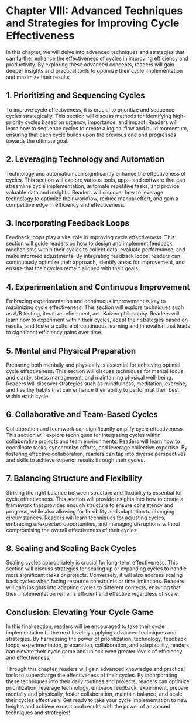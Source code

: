 Chapter VIII: Advanced Techniques and Strategies for Improving Cycle Effectiveness
==================================================================================

In this chapter, we will delve into advanced techniques and strategies that can further enhance the effectiveness of cycles in improving efficiency and productivity. By exploring these advanced concepts, readers will gain deeper insights and practical tools to optimize their cycle implementation and maximize their results.

**1. Prioritizing and Sequencing Cycles**
-----------------------------------------

To improve cycle effectiveness, it is crucial to prioritize and sequence cycles strategically. This section will discuss methods for identifying high-priority cycles based on urgency, importance, and impact. Readers will learn how to sequence cycles to create a logical flow and build momentum, ensuring that each cycle builds upon the previous one and progresses towards the ultimate goal.

**2. Leveraging Technology and Automation**
-------------------------------------------

Technology and automation can significantly enhance the effectiveness of cycles. This section will explore various tools, apps, and software that can streamline cycle implementation, automate repetitive tasks, and provide valuable data and insights. Readers will discover how to leverage technology to optimize their workflow, reduce manual effort, and gain a competitive edge in efficiency and effectiveness.

**3. Incorporating Feedback Loops**
-----------------------------------

Feedback loops play a vital role in improving cycle effectiveness. This section will guide readers on how to design and implement feedback mechanisms within their cycles to collect data, evaluate performance, and make informed adjustments. By integrating feedback loops, readers can continuously optimize their approach, identify areas for improvement, and ensure that their cycles remain aligned with their goals.

**4. Experimentation and Continuous Improvement**
-------------------------------------------------

Embracing experimentation and continuous improvement is key to maximizing cycle effectiveness. This section will explore techniques such as A/B testing, iterative refinement, and Kaizen philosophy. Readers will learn how to experiment within their cycles, adapt their strategies based on results, and foster a culture of continuous learning and innovation that leads to significant efficiency gains over time.

**5. Mental and Physical Preparation**
--------------------------------------

Preparing both mentally and physically is essential for achieving optimal cycle effectiveness. This section will discuss techniques for mental focus and clarity, stress management, and maintaining physical well-being. Readers will discover strategies such as mindfulness, meditation, exercise, and healthy habits that can enhance their ability to perform at their best within each cycle.

**6. Collaborative and Team-Based Cycles**
------------------------------------------

Collaboration and teamwork can significantly amplify cycle effectiveness. This section will explore techniques for integrating cycles within collaborative projects and team environments. Readers will learn how to coordinate tasks, synchronize efforts, and leverage collective expertise. By fostering effective collaboration, readers can tap into diverse perspectives and skills to achieve superior results through their cycles.

**7. Balancing Structure and Flexibility**
------------------------------------------

Striking the right balance between structure and flexibility is essential for cycle effectiveness. This section will provide insights into how to create a framework that provides enough structure to ensure consistency and progress, while also allowing for flexibility and adaptation to changing circumstances. Readers will learn techniques for adjusting cycles, embracing unexpected opportunities, and managing disruptions without compromising the overall effectiveness of their cycles.

**8. Scaling and Scaling Back Cycles**
--------------------------------------

Scaling cycles appropriately is crucial for long-term effectiveness. This section will discuss strategies for scaling up or expanding cycles to handle more significant tasks or projects. Conversely, it will also address scaling back cycles when facing resource constraints or time limitations. Readers will gain insights into adapting cycles to different contexts, ensuring that their implementation remains efficient and effective regardless of scale.

**Conclusion: Elevating Your Cycle Game**
-----------------------------------------

In this final section, readers will be encouraged to take their cycle implementation to the next level by applying advanced techniques and strategies. By harnessing the power of prioritization, technology, feedback loops, experimentation, preparation, collaboration, and adaptability, readers can elevate their cycle game and unlock even greater levels of efficiency and effectiveness.

Through this chapter, readers will gain advanced knowledge and practical tools to supercharge the effectiveness of their cycles. By incorporating these techniques into their daily routines and projects, readers can optimize prioritization, leverage technology, embrace feedback, experiment, prepare mentally and physically, foster collaboration, maintain balance, and scale their cycles effectively. Get ready to take your cycle implementation to new heights and achieve exceptional results with the power of advanced techniques and strategies!
